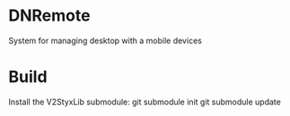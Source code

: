 DNRemote
========

System for managing desktop with a mobile devices

Build
========

Install the V2StyxLib submodule:
    git submodule init
    git submodule update